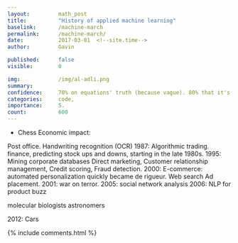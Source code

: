 ```yaml
---
layout: 		math_post
title:  		"History of applied machine learning"
baselink:		/machine-march
permalink:		/machine-march/
date:   		2017-03-01  <!--site.time-->
author:			Gavin	

published:		false
visible:		0

img:			/img/al-adli.png
summary:		
confidence: 	70% on equations' truth (because vague). 80% that it's worth doing.
categories: 	code, 
importance: 	5.
count: 			600
---
```


<!-- An intuitive explanation of Norvig's advice to new programmers. -->
* Chess
Economic impact:

Post office. Handwriting recognition (OCR)
1987: Algorithmic trading. finance, predicting stock ups and downs, starting in the late 1980s. 
1995: Mining corporate databases 
Direct marketing, 
Customer relationship management, 
Credit scoring, 
Fraud detection. 
2000: E-commerce: automated personalization quickly became de rigueur. 
Web search 
Ad placement. 
2001: war on terror. 
2005: social network analysis 
2006: NLP for product buzz

molecular biologists 
astronomers 

2012: Cars



{%  include comments.html %}